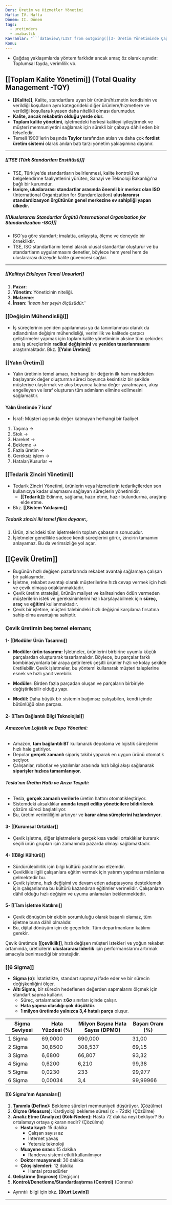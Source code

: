 ```yaml
---
Ders: Üretim ve Hizmetler Yönetimi
Hafta: IV. Hafta
Dönem: II. Dönem
tags:
  - uretimders
  - anabaslik
Kavramlar: "```dataview\rLIST from outgoing([[3- Üretim Yönetiminde Çağdaş Yaklaşımlar]])\r```"
Konu:
---
```

- Çağdaş yaklaşımlarda yöntem farklıdır ancak amaç öz olarak aynıdır: Toplumsal fayda, verimlilik vb.
## [[Toplam Kalite Yönetimi]] (Total Quality Management -TQY)
 - **[[Kalite]]**, Kalite, standartlara uyan bir ürünün/hizmetin kendisinin ve verildiği koşulların aynı kategorideki diğer ürünlere/hizmetlere ve verildiği koşullara kıyasen daha nitelikli olması durumudur.
 - **Kalite, ancak rekabetin olduğu yerde olur.**
 - **Toplam kalite yönetimi**, işletmedeki herkesi kaliteyi iyileştirmek ve müşteri memnuniyetini sağlamak için sürekli bir çabaya dâhil eden bir felsefedir.
 - Temeli 1900'lerin başında **Taylor** tarafından atılan ve daha çok **fordist üretim sistemi** olarak anılan batı tarzı yönetim yaklaşımına dayanır.

---
##### **[[TSE (Türk Standartları Enstitüsü)]]**
- TSE, Türkiye'de standartların belirlenmesi, kalite kontrolü ve belgelendirme faaliyetlerini yürüten, Sanayi ve Teknoloji Bakanlığı'na bağlı bir kurumdur.
- **İsviçre, uluslararası standartlar arasında önemli bir merkez olan ISO** (International Organization for Standardization) **uluslararası standardizasyon örgütünün genel merkezine ev sahipliği yapan ülkedir.**
##### **[[Uluslararası Standartlar Örgütü (International Organization for Standardization -ISO)]]**
- ISO'ya göre standart; imalatta, anlayışta, ölçme ve deneyde bir örnekliktir.
- TSE, ISO standartlarını temel alarak ulusal standartlar oluşturur ve bu standartların uygulanmasını denetler, böylece hem yerel hem de uluslararası düzeyde kalite güvencesi sağlar.

---

##### **[[Kaliteyi Etkileyen Temel Unsurlar]]**
1. **Pazar**:
2. **Yönetim**: Yöneticinin niteliği.
3. **Malzeme**:
4. **İnsan**: '*İnsan her şeyin ölçüsüdür.*'

### [[Değişim Mühendisliği]]
- İş süreçlerinin yeniden yapılanması ya da tanımlanması olarak da adlandırılan değişim mühendisliği, verimlilik ve kalitede çarpıcı geliştirmeler yapmak için toplam kalite yönetiminin aksine tüm çekirdek ana iş süreçlerinin **radikal değişimini** ve **yeniden tasarlanmasını** araştırmaktadır. Bkz. **[[Yalın Üretim]]**

### [[Yalın Üretim]]
- Yalın üretimin temel amacı, herhangi bir değerin ilk ham maddeden başlayarak değer oluşturma süreci boyunca kesintisiz bir şekilde müşteriye ulaştırmak ve akış boyunca katma değer yaratmayan, akışı engelleyen ve israf oluşturan tüm adımların elimine edilmesini sağlamaktır.

#### Yalın Üretimde 7 İsraf
- İsraf: Müşteri açısında değer katmayan herhangi bir faaliyet.
1. Taşıma ->
2. Stok ->
3. Hareket ->
4. Bekleme ->
5. Fazla üretim ->
6. Gereksiz işlem ->
7. Hatalar/Kusurlar ->

### [[Tedarik Zinciri Yönetimi]]
- Tedarik Zinciri Yönetimi, ürünlerin veya hizmetlerin tedarikçilerden son kullanıcıya kadar ulaşmasını sağlayan süreçlerin yönetimidir. 
	- **[[Tedarik]]:** Edinme, sağlama, hazır etme, hazır bulundurma, araştırıp elde etme. 
- Bkz. **[[Sistem Yaklaşımı]]**
##### **Tedarik zinciri iki temel fikre dayanır:**,
1. Ürün, zincirdeki tüm işletmelerin toplam çabasının sonucudur.
2. İşletmeler genellikle sadece kendi süreçlerini görür, zincirin tamamını anlayamaz. Bu da verimsizliğe yol açar.

## [[Çevik Üretim]]
- Bugünün hızlı değişen pazarlarında rekabet avantajı sağlamaya çalışan bir yaklaşımdır.
- İşletme, rekabet avantajı olarak müşterilerine hızlı cevap vermek için hızlı ve çevik olmaya odaklanmaktadır.
- Çevik üretim stratejisi, ürünün maliyet ve kalitesinden ödün vermeden müşterilerin istek ve gereksinimlerini hızlı karşılayabilmek için **süreç, araç** ve **eğitimi** kullanmaktadır.
- Çevik bir işletme, müşteri talebindeki hızlı değişimi karşılama fırsatına sahip olma avantajına sahiptir.

### Çevik üretimin beş temel elemanı;
#### 1- **[[Modüler Ürün Tasarımı]]**
- **Modüler ürün tasarımı:** İşletmeler, ürünlerini birbirine uyumlu küçük parçalardan oluşturarak tasarlamalıdır. Böylece, bu parçalar farklı kombinasyonlarla bir araya getirilerek çeşitli ürünler hızlı ve kolay şekilde üretilebilir. Çevik işletmeler, bu yöntemi kullanarak müşteri taleplerine esnek ve hızlı yanıt verebilir.

- **Modüler:** Birden fazla parçadan oluşan ve parçaların birbiriyle değiştirilebilir olduğu yapı.
- **Modül:** Daha büyük bir sistemin bağımsız çalışabilen, kendi içinde bütünlüğü olan parçası.
#### 2- **[[Tam Bağlantılı Bilgi Teknolojisi]]**
###### **Amazon’un Lojistik ve Depo Yönetimi:**
- Amazon, **tam bağlantılı BT** kullanarak depolama ve lojistik süreçlerini hızlı hale getiriyor.
- Depolar **gerçek zamanlı** sipariş takibi yaparak en uygun ürünü otomatik seçiyor.
- Çalışanlar, robotlar ve yazılımlar arasında hızlı bilgi akışı sağlanarak **siparişler hızlıca tamamlanıyor**.
###### **Tesla’nın Üretim Hattı ve Arıza Tespiti:**
- Tesla, **gerçek zamanlı verilerle** üretim hattını otomatikleştiriyor.
- Sistemdeki aksaklıklar **anında tespit edilip yöneticilere bildirilerek** çözüm süreci başlatılıyor.
- Bu, üretim verimliliğini artırıyor ve **karar alma süreçlerini hızlandırıyor**.
#### 3- **[[Kurumsal Ortaklar]]**
- Çevik işletme, diğer işletmelerle gerçek kısa vadeli ortaklıklar kurarak seçili ürün grupları için zamanında pazarda olmayı sağlamaktadır.
#### 4- **[[Bilgi Kültürü]]**
- Sürdürülebilirlik için bilgi kültürü yaratılması elzemdir.
- Çeviklikle ilgili çalışanlara eğitim vermek için yatırım yapılması mânâsına gelmektedir bu.
- Çevik işletme, hızlı değişimi ve devam eden adaptasyonu desteklemek için çalışanlarına bu kültürü kazandıran eğitimler vermelidir. Çalışanların dâhil olduğu hızlı değişim ve uyumu anlamaları beklenmektedir.
#### 5- **[[Tam İşletme Katılımı]]**
- Çevik dönüşüm bir ekibin sorumluluğu olarak başarılı olamaz, tüm işletme buna dâhil olmalıdır.
- Bu, dijital dönüşüm için de geçerlidir. Tüm departmanların katılımı gerekir.

Çevik üretimde **[[çeviklik]]**, hızlı değişen müşteri istekleri ve yoğun rekabet ortamında, üreticilerin **uluslararası liderlik** için performanslarını artırmak amacıyla benimsediği bir stratejidir.
### [[6 Sigma]]
- **Sigma (σ)**: İstatistikte, standart sapmayı ifade eder ve bir sürecin değişkenliğini ölçer.
- **Altı Sigma**, bir sürecin hedeflenen değerden sapmalarını ölçmek için standart sapma kullanır.
	- Süreç, ortalamadan **±6σ** sınırları içinde çalışır.
	- **Hata yapma olasılığı çok düşüktür.**
	- **1 milyon üretimde yalnızca 3,4 hatalı parça** oluşur.

| **Sigma Seviyesi** | **Hata Yüzdesi (%)** | **Milyon Başına Hata Sayısı (DPMO)** | **Başarı Oranı (%)** |
| ------------------ | -------------------- | ------------------------------------ | -------------------- |
| 1 Sigma            | 69,0000              | 690,000                              | 31,00                |
| 2 Sigma            | 30,8500              | 308,537                              | 69,15                |
| 3 Sigma            | 6,6800               | 66,807                               | 93,32                |
| 4 Sigma            | 0,6200               | 6,210                                | 99,38                |
| 5 Sigma            | 0,0230               | 233                                  | 99,977               |
| 6 Sigma            | 0,00034              | 3,4                                  | 99,99966             |

#### [[6 Sigma'nın Aşamaları]]
1. **Tanımla (Define):** Bekleme süreleri memnuniyeti düşürüyor.	(Çözülme)
2. **Ölçme (Measure):** Kardiyoloji bekleme süresi (x = 72dk) (Çözülme)
3. **Analiz Etme (Analyze) (Kök-Neden):** Hasta 72 dakika neyi bekliyor? Bu ortalamayı ortaya çıkaran nedir?  (Çözülme)
	- **Hasta kayıt:** 15 dakika
		- Çalışan sayısı az
		- İnternet yavaş
		- Yetersiz teknoloji
	- **Muayene sırası:** 15 dakika
		- Randevu sistemi etkili kullanılmıyor
	- **Doktor muayenesi**: 30 dakika
	- **Çıkış işlemleri:** 12 dakika
		- Hantal prosedürler
4. **Geliştirme (Improve)** (Değişim)  
5. **Kontrol/Denetleme/Standartlaştırma (Control)** (Donma)

- Ayrıntılı bilgi için bkz. **[[Kurt Lewin]]**


---

